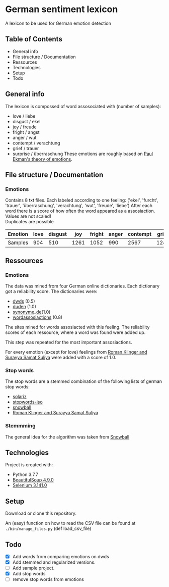 # German sentiment lexicon
A lexicon to be used for German emotion detection

## Table of Contents
- General info
- File structure / Documentation
- Ressources
- Technologies
- Setup
- Todo

## General info
The lexicon is compossed of word assosociated with (number of samples):
- love / liebe
- disgust / ekel
- joy / freude
- fright / angst
- anger / wut
- contempt / verachtung
- grief / trauer
- surprise / überraschung
These emotions are roughly based on [Paul Ekman's theory of emotions](https://en.wikipedia.org/wiki/Paul_Ekman#Emotions_as_universal_categories).

## File structure / Documentation

### Emotions
Contains 8 txt files.
Each labeled according to one feeling: ('ekel', 'furcht', 'trauer', 'überraschung', 'verachtung', 'wut', 'freude', 'liebe')
After each word there is a score of how often the word appeared as a assosiaction.  
Values are not scaled!  
Duplicates are possible  

Emotion | love | disgust | joy | fright | anger | contempt | grief | surprise
--- | --- | --- | --- | --- | --- | --- |--- | ---
Samples | 904 | 510 | 1261 | 1052 | 990 | 2567 | 1243 | 995


## Ressources
### Emotions
The data was mined from four German online dictionaries.
Each dictionary got a reliability score.
The dictionaries were:
- [dwds](https://www.dwds.de/) (0.5)
- [duden](https://www.duden.de/) (1.0)
- [synonyme_de](https://www.synonyme.de/)(1.0)
- [wordassosiactions](https://wordassociations.net/de/) (0.8)

The sites mined for words assosiacted with this feeling. The reliability scores of each ressource, where a word was found were added up.

This step was repeated for the most important assosiactions.

For every emotion (except for love) feelings from [Roman Klinger and Surayya Samat Suliya](https://bitbucket.org/rklinger/german-emotion-dictionary/src/master/) were added with a score of 1.0.

### Stop words
The stop words are a stemmed combination of the following lists of german stop words:
- [solariz](https://github.com/solariz/german_stopwords/blob/master/german_stopwords_full.txt)
- [stopwords-iso](https://github.com/stopwords-iso/stopwords-de/blob/master/stopwords-de.txt)
- [snowball](https://snowballstem.org/algorithms/german/stop.txt)
- [Roman Klinger and Surayya Samat Suliya](https://bitbucket.org/rklinger/german-emotion-dictionary/src/master/)

### Stemmming
The general idea for the algorithm was taken from [Snowball](https://snowballstem.org/algorithms/german/stemmer.html)

## Technologies
Project is created with:
- Python 3.7.7
- [BeautifulSoup 4.9.0](http://www.crummy.com/software/BeautifulSoup/bs4/)
- [Selenium 3.141.0](https://github.com/SeleniumHQ/selenium/)

## Setup
Download or clone this repository.

An (easy) function on how to read the CSV file can be found at ```./bin/manage_files.py``` (def load_csv_file) 

## Todo  

- [x] Add words from comparing emotions on dwds
- [x] Add stemmed and regularized versions.
- [ ] Add sample project.
- [x] Add stop words
- [ ] remove stop words from emotions
